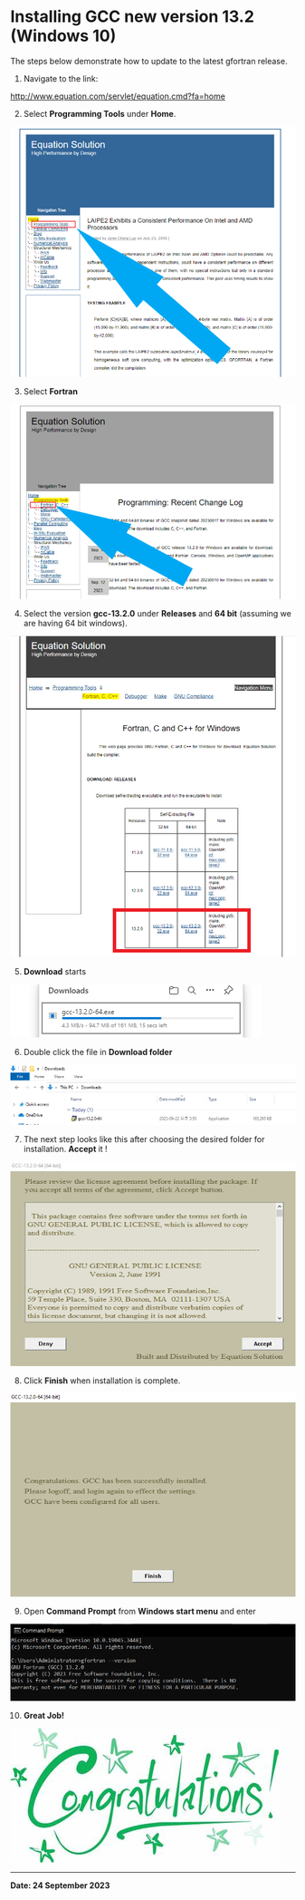 # **Installing GCC new version 13.2 (Windows 10)**

The steps below demonstrate how to update to the latest gfortran release. 

1. Navigate to the link:

http://www.equation.com/servlet/equation.cmd?fa=home


2. Select **Programming Tools** under **Home**.

![Output](images/gcc_home.PNG)


3. Select **Fortran**

![Output](images/gcc_fortran.PNG)


4. Select the version **gcc-13.2.0** under **Releases** and **64 bit** (assuming we are having 64 bit windows).

![Output](images/gcc_fortran_version.PNG)


5. **Download** starts

![Output](images/gcc_download_snapshot.PNG)


6. Double click the file in **Download folder**

![Output](images/gcc_download_folder.PNG)


7. The next step looks like this after choosing the desired folder for installation. **Accept** it !

![Output](images/gcc_licence_accept.PNG)


8. Click **Finish** when installation is complete.

![Output](images/gcc_install_Finish.PNG)

9. Open **Command Prompt** from **Windows start menu** and enter 

![Output](images/gfortran_version.PNG)


10. **Great Job!** 


![Output](images/congratulations.jpg)

---

**Date: 24 September 2023**